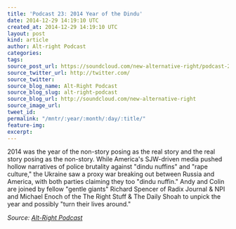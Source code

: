 ```yaml
---
title: 'Podcast 23: 2014 Year of the Dindu'
date: 2014-12-29 14:19:10 UTC
created_at: 2014-12-29 14:19:10 UTC
layout: post
kind: article
author: Alt-right Podcast
categories: 
tags: 
source_post_url: https://soundcloud.com/new-alternative-right/podcast-23-2014-year-of-the-dindu-nuffin
source_twitter_url: http://twitter.com/
source_twitter: 
source_blog_name: Alt-Right Podcast
source_blog_slug: alt-right-podcast
source_blog_url: http://soundcloud.com/new-alternative-right
source_image_url: 
tweet_id: 
permalink: "/mntr/:year/:month/:day/:title/"
feature-img: 
excerpt: 
---
```

2014 was the year of the non-story posing as the real story and the real story posing as the non-story. While America's SJW-driven media pushed hollow narratives of police brutality against "dindu nuffins" and "rape culture," the Ukraine saw a proxy war breaking out between Russia and America, with both parties claiming they too "dindu nuffin." Andy and Colin are joined by fellow "gentle giants" Richard Spencer of Radix Journal &amp; NPI and Michael Enoch of the The Right Stuff &amp; The Daily Shoah to unpick the year and possibly "turn their lives around."<div class="">
    <i>Source: <a href="http://soundcloud.com/new-alternative-right">Alt-Right Podcast</a></i>
</div>
